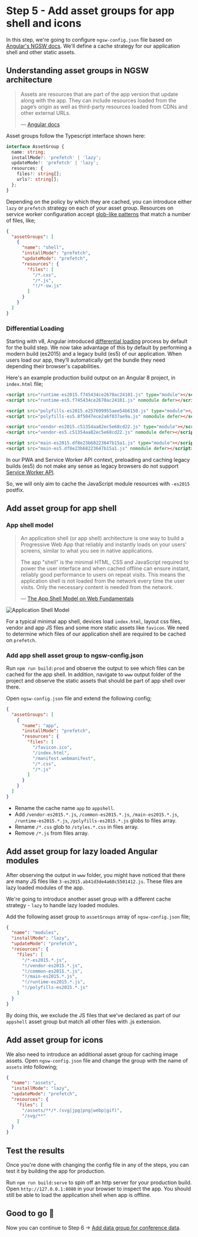 # Step 5 - Add asset groups for app shell and icons

In this step, we're going to configure `ngsw-config.json` file based on [Angular's NGSW docs](https://angular.io/guide/service-worker-config). We'll define a cache strategy for our application shell and other static assets.

## Understanding asset groups in NGSW architecture

> Assets are resources that are part of the app version that update along with the app. They can include resources loaded from the page’s origin as well as third-party resources loaded from CDNs and other external URLs.
> 
> — [Angular docs](https://angular.io/guide/service-worker-config#assetgroups)

Asset groups follow the Typescript interface shown here:

```typescript
interface AssetGroup {
  name: string;
  installMode?: 'prefetch' | 'lazy';
  updateMode?: 'prefetch' | 'lazy';
  resources: {
    files?: string[];
    urls?: string[];
  };
}
```

Depending on the policy by which they are cached, you can introduce either `lazy` or `prefetch` strategy on each of your asset group. Resources on service worker configuration accept [glob-like patterns](https://angular.io/guide/service-worker-config#glob-patterns) that match a number of files, like;

```json
{
  "assetGroups": [
    {
      "name": "shell",
      "installMode": "prefetch",
      "updateMode": "prefetch",
      "resources": {
        "files": [
          "/*.css",
          "/*.js",
          "!/*-sw.js"
        ]
      }
    }
  ]
}
```

### Differential Loading

Starting with v8, Angular introduced [differential loading](https://web.dev/codelab-serve-modern-code/) process by default for the build step. We now take advantage of this by default by performing a modern build (es2015) and a legacy build (es5) of our application. When users load our app, they’ll automatically get the bundle they need depending their browser's capabilities.

Here's an example production build output on an Angular 8 project, in `index.html` file;

```html
<script src="runtime-es2015.f745434ce2670ac24101.js" type="module"></script>
<script src="runtime-es5.f745434ce2670ac24101.js" nomodule defer></script>

<script src="polyfills-es2015.e257699955aee54b6150.js" type="module"></script>
<script src="polyfills-es5.8f5047ece2a6f037ae9a.js" nomodule defer></script>

<script src="vendor-es2015.c51354aa82ec5e68cd22.js" type="module"></script>
<script src="vendor-es5.c51354aa82ec5e68cd22.js" nomodule defer></script>

<script src="main-es2015.df8e23b68223647b15a1.js" type="module"></script>
<script src="main-es5.df8e23b68223647b15a1.js" nomodule defer></script>
```

In our PWA and Service Worker API context, preloading and caching legacy builds (es5) do not make any sense as legacy browsers do not support [Service Worker API](https://caniuse.com/#search=Service%20Worker). 

So, we will only aim to cache the JavaScript module resources with `-es2015` postfix.

## Add asset group for app shell

### App shell model

> An application shell (or app shell) architecture is one way to build a Progressive Web App that reliably and instantly loads on your users' screens, similar to what you see in native applications.
>  
> The app "shell" is the minimal HTML, CSS and JavaScript required to power the user interface and when cached offline can ensure instant, reliably good performance to users on repeat visits. This means the application shell is not loaded from the network every time the user visits. Only the necessary content is needed from the network.
> 
> — [The App Shell Model on Web Fundamentals](https://developers.google.com/web/fundamentals/architecture/app-shell)

![Application Shell Model](https://developers.google.com/web/fundamentals/architecture/images/appshell.png)

For a typical minimal app shell, devices load `index.html`, layout css files, vendor and app JS files and some more static assets like `favicon`. We need to determine which files of our application shell are required to be cached on `prefetch`.

### Add app shell asset group to ngsw-config.json

Run `npm run build:prod` and observe the output to see which files can be cached for the app shell. In addition, navigate to `www` output folder of the project and observe the static assets that should be part of app shell over there.

Open `ngsw-config.json` file and extend the following config;

```json
{
  "assetGroups": [
    {
      "name": "app",
      "installMode": "prefetch",
      "resources": {
        "files": [
          "/favicon.ico",
          "/index.html",
          "/manifest.webmanifest",
          "/*.css",
          "/*.js"
        ]
      }
    }
  ]
}
```

* Rename the cache name `app` to `appshell`.
* Add `/vendor-es2015.*.js`, `/common-es2015.*.js`, `/main-es2015.*.js`, `/runtime-es2015.*.js`, `/polyfills-es2015.*.js` globs to files array.
* Rename `/*.css` glob to `/styles.*.css` in files array.
* Remove `/*.js` from files array.

## Add asset group for lazy loaded Angular modules

After observing the output in `www` folder, you might have noticed that there are many JS files like `3-es2015.ab41d3de4a68c5501412.js`. These files are lazy loaded modules of the app.

We're going to introduce another asset group with a different cache strategy - `lazy` to handle lazy loaded modules.

Add the following asset group to `assetGroups` array of `ngsw-config.json` file;

```json
{
  "name": "modules",
  "installMode": "lazy",
  "updateMode": "prefetch",
  "resources": {
    "files": [
      "/*-es2015.*.js",
      "!/vendor-es2015.*.js",
      "!/common-es2015.*.js",
      "!/main-es2015.*.js",
      "!/runtime-es2015.*.js",
      "!/polyfills-es2015.*.js"
    ]
  }
}
```

By doing this, we exclude the JS files that we've declared as part of our `appshell` asset group but match all other files with .js extension.

## Add asset group for icons

We also need to introduce an additional asset group for caching image assets. Open `ngsw-config.json` file and change the group with the name of `assets` into following;

```json
{
  "name": "assets",
  "installMode": "lazy",
  "updateMode": "prefetch",
  "resources": {
    "files": [
      "/assets/**/*.(svg|jpg|png|webp|gif)",
      "/svg/**"
    ]
  }
}
```

## Test the results

Once you're done with changing the config file in any of the steps, you can test it by building the app for production. 

Run `npm run build:serve` to spin off an http server for your production build. Open `http://127.0.0.1:8080` in your browser to inspect the app. You should still be able to load the application shell when app is offline. 

## Good to go 🎯
Now you can continue to Step 6 -> [Add data group for conference data](https://github.com/onderceylan/pwa-workshop-angular-firebase/blob/step-6/README.md). 

